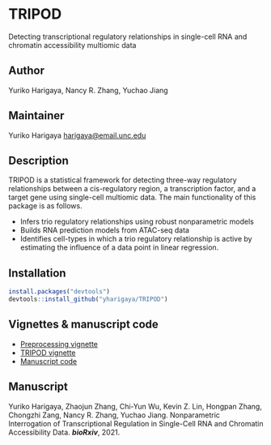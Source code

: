 # TRIPOD
Detecting transcriptional regulatory relationships in single-cell RNA and chromatin accessibility multiomic data

## Author
Yuriko Harigaya, Nancy R. Zhang, Yuchao Jiang

## Maintainer
Yuriko Harigaya <harigaya@email.unc.edu>

## Description
TRIPOD is a statistical framework for detecting three-way regulatory relationships between a cis-regulatory region, a transcription factor, and a target gene using single-cell multiomic data.
The main functionality of this package is as follows.

* Infers trio regulatory relationships using robust nonparametric models
* Builds RNA prediction models from ATAC-seq data
* Identifies cell-types in which a trio regulatory relationship is active by estimating the influence of a data point in linear regression.

## Installation
```r
install.packages("devtools")
devtools::install_github("yharigaya/TRIPOD")
```

## Vignettes & manuscript code
* [Preprocessing vignette](http://htmlpreview.github.io/?https://github.com/yharigaya/TRIPOD/blob/main/vignettes/preprocessing.html)
* [TRIPOD vignette](http://htmlpreview.github.io/?https://github.com/yharigaya/TRIPOD/blob/main/vignettes/TRIPOD.html)
* [Manuscript code](https://github.com/yharigaya/TRIPOD_manuscript)

## Manuscript
Yuriko Harigaya, Zhaojun Zhang, Chi-Yun Wu, Kevin Z. Lin, Hongpan Zhang, Chongzhi Zang, Nancy R. Zhang, Yuchao Jiang. Nonparametric Interrogation of Transcriptional Regulation in Single-Cell RNA and Chromatin Accessibility Data. ***bioRxiv***, 2021.

